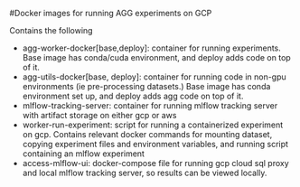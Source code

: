 #Docker images for running AGG experiments on GCP

Contains the following
  - agg-worker-docker[base,deploy]: container for running experiments. Base image has conda/cuda environment, and deploy adds code on top of it.
  - agg-utils-docker[base, deploy]: container for running code in non-gpu environments (ie pre-processing datasets.) Base image has conda environment set up, and deploy adds agg code on top of it.
  - mlflow-tracking-server: container for running mlflow tracking server with artifact storage on either gcp or aws
  - worker-run-experiment: script for running a containerized experiment on gcp. Contains relevant docker commands for mounting dataset, copying experiment files and environment variables, and running script containing an mlflow experiment 
  - access-mlflow-ui: docker-compose file for running gcp cloud sql proxy and local mlflow tracking server, so results can be viewed locally.

